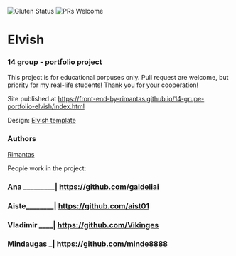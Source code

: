 ![Gluten Status](https://img.shields.io/badge/Gluten-Free-green.svg)
![PRs Welcome](https://img.shields.io/badge/PRs-welcome-brightgreen.svg)

# Elvish
### 14 group - portfolio project

This project is for educational porpuses only. Pull request are welcome, but priority for my real-life students! Thank you for your cooperation!

Site published at https://front-end-by-rimantas.github.io/14-grupe-portfolio-elvish/index.html

Design: [Elvish template](http://themesboss.com/elvish/index_6.html)
### Authors
[Rimantas](https://github.com/belauzas)

People work in the project:
### Ana _________| https://github.com/gaideliai 
### Aiste________| https://github.com/aist01
### Vladimir ____| https://github.com/Vikinges 
### Mindaugas   _| https://github.com/minde8888


